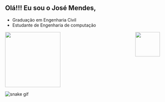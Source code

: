 ## Olá!!! Eu sou o José Mendes,
- Graduação em Engenharia Civil
- Estudante de Engenharia de computação

<div>
  
  <img  height="180em" src="https://github-readme-stats.vercel.app/api?username=jose-msousa&show_icons=true&theme=gotham&include_all_commits=true&count_private=true"/>
  <img align="right" height="80em" src="https://github-readme-stats.vercel.app/api/top-langs/?username=jose-msousa&layout=compact&langs_count=16&theme=gotham"/>
</div>


![snake gif](https://github.com/jose-msousa/jose-msousa/blob/output/github-contribution-grid-snake.gif)
